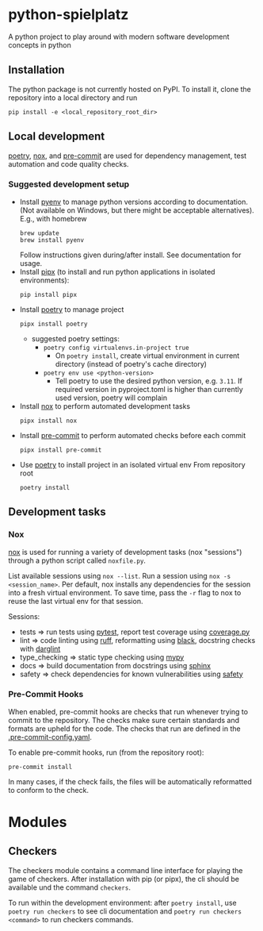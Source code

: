 # python-spielplatz

A python project to play around with modern software development concepts in python

## Installation

The python package is not currently hosted on PyPI. To install it, clone the repository
into a local directory and run

```
pip install -e <local_repository_root_dir>
```

## Local development

[poetry](https://python-poetry.org/), [nox](https://nox.thea.codes/en/stable/), and [pre-commit](https://pre-commit.com/) are used for dependency management, test automation and code quality checks.

### Suggested development setup

- Install [pyenv](https://github.com/pyenv/pyenv) to manage python versions according to documentation. (Not available on Windows, but there might be acceptable alternatives). E.g., with homebrew
  ```
  brew update
  brew install pyenv
  ```
  Follow instructions given during/after install.
  See documentation for usage.
- Install [pipx](https://github.com/pypa/pipx) (to install and run python applications in isolated environments):
  ```
  pip install pipx
  ```
- Install [poetry](https://python-poetry.org/) to manage project
  ```
  pipx install poetry
  ```
  - suggested poetry settings:
    - `poetry config virtualenvs.in-project true`
      - On `poetry install`, create virtual environment in current directory (instead of poetry's cache directory)
    - `poetry env use <python-version>`
      - Tell poetry to use the desired python version, e.g. `3.11`. If required version in pyproject.toml is higher than currently used version, poetry will complain
- Install [nox](https://nox.thea.codes/en/stable/) to perform automated development tasks
  ```
  pipx install nox
  ```
- Install [pre-commit](https://pre-commit.com/) to perform automated checks before each commit
  ```
  pipx install pre-commit
  ```
- Use [poetry](https://python-poetry.org/) to install project in an isolated virtual env
  From repository root
  ```
  poetry install
  ```

## Development tasks

### Nox

[nox](https://nox.thea.codes/en/stable/) is used for running a variety of development tasks (nox "sessions") through a
python script called `noxfile.py`.

List available sessions using `nox --list`. Run a session using `nox -s <session_name>`.
Per default, nox installs any dependencies for the session into a fresh virtual environment. To save time, pass the
`-r` flag to nox to reuse the last virtual env for that session.

Sessions:

- tests => run tests using [pytest](https://docs.pytest.org/en/7.2.x/), report test coverage using [coverage.py](https://coverage.readthedocs.io/en/7.1.0/)
- lint => code linting using [ruff](https://github.com/charliermarsh/ruff), reformatting using [black](https://github.com/psf/black), docstring checks with [darglint](https://pypi.org/project/darglint/)
- type_checking => static type checking using [mypy](https://mypy-lang.org/)
- docs => build documentation from docstrings using [sphinx](https://www.sphinx-doc.org/en/master/)
- safety => check dependencies for known vulnerabilities using [safety](https://pypi.org/project/safety/)

### Pre-Commit Hooks

When enabled, pre-commit hooks are checks that run whenever trying to commit to the repository. The checks make sure certain standards
and formats are upheld for the code. The checks that run are defined in the [.pre-commit-config.yaml](.pre-commit-config.yaml).

To enable pre-commit hooks, run (from the repository root):

```
pre-commit install
```

In many cases, if the check fails, the files will be automatically reformatted to conform to the check.

# Modules

## Checkers

The checkers module contains a command line interface for playing the game of checkers. After installation with pip (or pipx),
the cli should be available und the command `checkers`.

To run within the development environment: after `poetry install`, use `poetry run checkers` to see cli documentation and `poetry run checkers <command>` to run
checkers commands.

<!-- github-only -->
